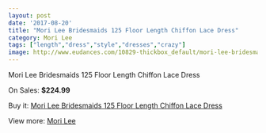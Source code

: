```yaml
---
layout: post
date: '2017-08-20'
title: "Mori Lee Bridesmaids 125 Floor Length Chiffon Lace Dress"
category: Mori Lee
tags: ["length","dress","style","dresses","crazy"]
image: http://www.eudances.com/10829-thickbox_default/mori-lee-bridesmaids-125-floor-length-chiffon-lace-dress.jpg
---
```

Mori Lee Bridesmaids 125 Floor Length Chiffon Lace Dress

On Sales: **$224.99**
<a href="https://www.eudances.com/en/mori-lee/3461-mori-lee-bridesmaids-125-floor-length-chiffon-lace-dress.html"><amp-img layout="responsive" width="600" height="600" src="//www.eudances.com/10829-thickbox_default/mori-lee-bridesmaids-125-floor-length-chiffon-lace-dress.jpg" alt="Mori Lee Bridesmaids 125 Floor Length Chiffon Lace Dress 0" /></a>
<a href="https://www.eudances.com/en/mori-lee/3461-mori-lee-bridesmaids-125-floor-length-chiffon-lace-dress.html"><amp-img layout="responsive" width="600" height="600" src="//www.eudances.com/10833-thickbox_default/mori-lee-bridesmaids-125-floor-length-chiffon-lace-dress.jpg" alt="Mori Lee Bridesmaids 125 Floor Length Chiffon Lace Dress 1" /></a>
<a href="https://www.eudances.com/en/mori-lee/3461-mori-lee-bridesmaids-125-floor-length-chiffon-lace-dress.html"><amp-img layout="responsive" width="600" height="600" src="//www.eudances.com/10832-thickbox_default/mori-lee-bridesmaids-125-floor-length-chiffon-lace-dress.jpg" alt="Mori Lee Bridesmaids 125 Floor Length Chiffon Lace Dress 2" /></a>
<a href="https://www.eudances.com/en/mori-lee/3461-mori-lee-bridesmaids-125-floor-length-chiffon-lace-dress.html"><amp-img layout="responsive" width="600" height="600" src="//www.eudances.com/10831-thickbox_default/mori-lee-bridesmaids-125-floor-length-chiffon-lace-dress.jpg" alt="Mori Lee Bridesmaids 125 Floor Length Chiffon Lace Dress 3" /></a>
<a href="https://www.eudances.com/en/mori-lee/3461-mori-lee-bridesmaids-125-floor-length-chiffon-lace-dress.html"><amp-img layout="responsive" width="600" height="600" src="//www.eudances.com/10830-thickbox_default/mori-lee-bridesmaids-125-floor-length-chiffon-lace-dress.jpg" alt="Mori Lee Bridesmaids 125 Floor Length Chiffon Lace Dress 4" /></a>

Buy it: [Mori Lee Bridesmaids 125 Floor Length Chiffon Lace Dress](https://www.eudances.com/en/mori-lee/3461-mori-lee-bridesmaids-125-floor-length-chiffon-lace-dress.html "Mori Lee Bridesmaids 125 Floor Length Chiffon Lace Dress")

View more: [Mori Lee](https://www.eudances.com/en/65-mori-lee "Mori Lee")
